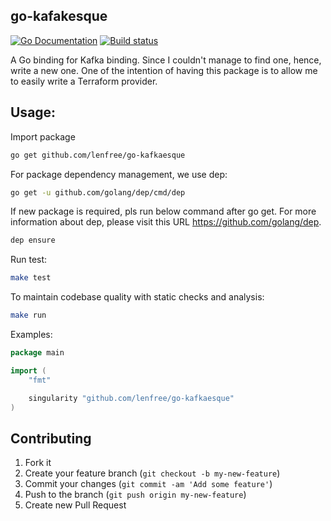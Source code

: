 go-kafakesque
--------------

[![Go Documentation](http://img.shields.io/badge/go-documentation-blue.svg?style=flat-square)][godocs]
[![Build status](https://circleci.com/gh/lenfree/go-kafkaesque.svg?style=shield&circle-token=:circle-token)](https://circleci.com/gh/lenfree/go-kafkaesque)

[godocs]: https://godoc.org/github.com/lenfree/go-kafkaesque

A Go binding for Kafka binding. Since I couldn't
manage to find one, hence, write a new one. One of the intention of
having this package is to allow me to easily write a Terraform provider.

## Usage:

Import package
```bash
go get github.com/lenfree/go-kafkaesque
```

For package dependency management, we use dep:
```bash
go get -u github.com/golang/dep/cmd/dep
```

If new package is required, pls run below command
after go get. For more information about dep, please
visit this URL https://github.com/golang/dep.
```bash
dep ensure
```

Run test:
```bash
make test
```

To maintain codebase quality with static checks and analysis:
```bash
make run
```

Examples:
```go
package main

import (
	"fmt"

	singularity "github.com/lenfree/go-kafkaesque"
)
```


## Contributing

1. Fork it
2. Create your feature branch (`git checkout -b my-new-feature`)
3. Commit your changes (`git commit -am 'Add some feature'`)
4. Push to the branch (`git push origin my-new-feature`)
5. Create new Pull Request
